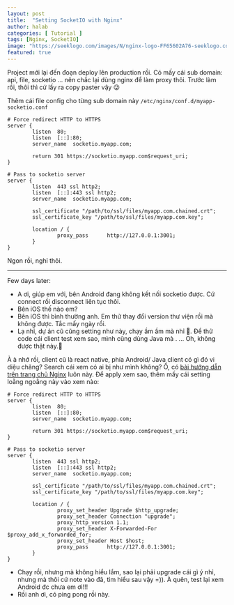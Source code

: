 ```yaml
---
layout: post
title:  "Setting SocketIO with Nginx"
author: halab
categories: [ Tutorial ]
tags: [Nginx, SocketIO]
image: "https://seeklogo.com/images/N/nginx-logo-FF65602A76-seeklogo.com.png"
featured: true
---
```


Project mới lại đến đoạn deploy lên production rồi.
Có mấy cái sub domain: api, file, socketio ... nên chắc lại dùng nginx để làm proxy thôi. 
Trước làm rồi, thôi thì cứ lấy ra copy paster vậy 😜

Thêm cái file config cho từng sub domain này `/etc/nginx/conf.d/myapp-socketio.conf`
```
# Force redirect HTTP to HTTPS
server {
        listen  80;
        listen  [::]:80;
        server_name  socketio.myapp.com;

        return 301 https://socketio.myapp.com$request_uri;
}

# Pass to socketio server
server {
        listen  443 ssl http2;
        listen  [::]:443 ssl http2;
        server_name  socketio.myapp.com;

        ssl_certificate "/path/to/ssl/files/myapp.com.chained.crt";
        ssl_certificate_key "/path/to/ssl/files/myapp.com.key";

        location / {
                proxy_pass      http://127.0.0.1:3001;
        }
}
```
Ngon rồi, nghỉ thôi.

---

Few days later:
- A ơi, giúp em với, bên Android đang không kết nối socketio được. Cứ connect rồi disconnect liên tục thôi.
- Bên iOS thế nào em?
- Bên iOS thì bình thường anh. 
Em thử thay đổi version thư viện rồi mà không được. Tắc mấy ngày rồi.
- Lạ nhỉ, dự án cũ cũng setting như này, chạy ầm ầm mà nhỉ 🤔. Để thử code cái client test xem sao, mình cũng dùng Java mà .
... Oh, không được thật này.🤨

À à nhớ rồi, client cũ là react native, phía Android/ Java client có gì đó vi diệu chăng? Search cái xem có ai bị như mình không?
Ồ, có [bài hướng dẫn trên trang chủ Nginx](https://www.nginx.com/blog/nginx-nodejs-websockets-socketio/) luôn này. 
Để apply xem sao, thêm mấy cái setting loằng ngoằng này vào xem nào:
```
# Force redirect HTTP to HTTPS
server {
        listen  80;
        listen  [::]:80;
        server_name  socketio.myapp.com;

        return 301 https://socketio.myapp.com$request_uri;
}

# Pass to socketio server
server {
        listen  443 ssl http2;
        listen  [::]:443 ssl http2;
        server_name  socketio.myapp.com;

        ssl_certificate "/path/to/ssl/files/myapp.com.chained.crt";
        ssl_certificate_key "/path/to/ssl/files/myapp.com.key";

        location / {
                proxy_set_header Upgrade $http_upgrade;
                proxy_set_header Connection "upgrade";
                proxy_http_version 1.1;
                proxy_set_header X-Forwarded-For $proxy_add_x_forwarded_for;
                proxy_set_header Host $host;
                proxy_pass      http://127.0.0.1:3001;
        }
}
```

- Chạy rồi, nhưng mà không hiểu lắm, sao lại phải upgrade cái gì ý nhỉ, nhưng mà thôi cứ note vào đã, tìm hiểu sau vậy =)).
À quên, test lại xem Android đc chưa em ơi!!!
- Rồi anh ơi, có ping pong rồi này.
